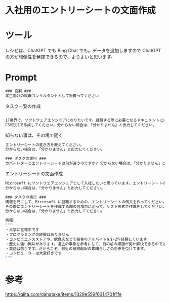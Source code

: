 # 入社用のエントリーシートの文面作成

# ツール
レシピは、ChatGPT でも Bing Chat でも。データを追加しますので ChatGPT の方が想像性を発揮できるので、よりよいと思います。

# Prompt

```cmd
### 役割 ###
学生向けの就職コンサルタントとして振舞ってください
```

タスク一覧の作成

```cmd

IT業界で、ソフトウェアエンジニアになりたいです。就職する際に必要となるドキュメントにはどの様なものがありますか?
CSV形式で作成してください。分からない場合は、「分かりません」と出力してください。
```

知らない事は、その場で聞く

```cmd
エントリーシートの書き方を教えてください。
分からない場合は、「分かりません」と出力してください。
```

```cmd
### タスクの実行 ### 
カバーレターとエントリーシートは何が違うのですか? 分からない場合は、「分かりません」と出力してください。
```

エントリーシートの文面作成

```cmd
Microsoft にソフトウェアエンジニアとして入社したいと思っています。エントリーシートの例文を作成してください。
分からない場合は、「分かりません」と出力してください。
```

```cmd
### タスクの実行 ### 
情報を元にして、Microsoft に就職するための、エントリーシートの例文を作ってください。 
その際にエントリーシートを作成する際の各項目に沿って、リスト形式で作成をしてください。
分からない場合は、「分かりません」と出力してください。

情報:
"""
・大学に在籍中です
・プログラミングの経験はありません
・コンビニエンスストアや、飲食店などで接客のアルバイトを1-2年経験しています
・歴史に強い興味があります。過去の事象を参考にして、目の前の課題が何か解決できるのではないかと信じています
・英語は苦手です。だからこそ、最近の機械翻訳の素晴らしさの恩恵を受けてます。
・コンピューターは大変好きです
"""
```


# 参考
https://qiita.com/dahatake/items/1329e559f6314701f1fe
